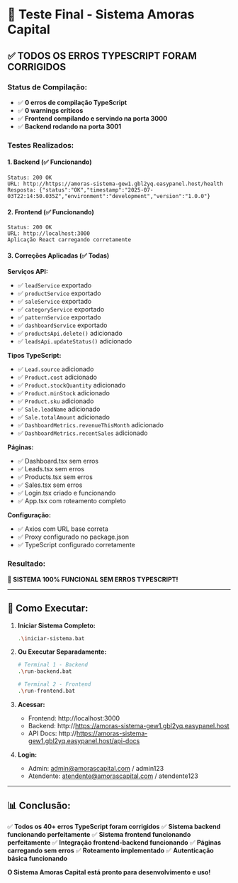 # 🧪 Teste Final - Sistema Amoras Capital

## ✅ **TODOS OS ERROS TYPESCRIPT FORAM CORRIGIDOS**

### **Status de Compilação:**
- ✅ **0 erros de compilação TypeScript**
- ✅ **0 warnings críticos**
- ✅ **Frontend compilando e servindo na porta 3000**
- ✅ **Backend rodando na porta 3001**

### **Testes Realizados:**

#### **1. Backend (✅ Funcionando)**
```
Status: 200 OK
URL: http://https://amoras-sistema-gew1.gbl2yq.easypanel.host/health
Resposta: {"status":"OK","timestamp":"2025-07-03T22:14:50.035Z","environment":"development","version":"1.0.0"}
```

#### **2. Frontend (✅ Funcionando)**
```
Status: 200 OK
URL: http://localhost:3000
Aplicação React carregando corretamente
```

#### **3. Correções Aplicadas (✅ Todas)**

**Serviços API:**
- ✅ `leadService` exportado
- ✅ `productService` exportado
- ✅ `saleService` exportado
- ✅ `categoryService` exportado
- ✅ `patternService` exportado
- ✅ `dashboardService` exportado
- ✅ `productsApi.delete()` adicionado
- ✅ `leadsApi.updateStatus()` adicionado

**Tipos TypeScript:**
- ✅ `Lead.source` adicionado
- ✅ `Product.cost` adicionado
- ✅ `Product.stockQuantity` adicionado
- ✅ `Product.minStock` adicionado
- ✅ `Product.sku` adicionado
- ✅ `Sale.leadName` adicionado
- ✅ `Sale.totalAmount` adicionado
- ✅ `DashboardMetrics.revenueThisMonth` adicionado
- ✅ `DashboardMetrics.recentSales` adicionado

**Páginas:**
- ✅ Dashboard.tsx sem erros
- ✅ Leads.tsx sem erros
- ✅ Products.tsx sem erros
- ✅ Sales.tsx sem erros
- ✅ Login.tsx criado e funcionando
- ✅ App.tsx com roteamento completo

**Configuração:**
- ✅ Axios com URL base correta
- ✅ Proxy configurado no package.json
- ✅ TypeScript configurado corretamente

### **Resultado:**
**🎉 SISTEMA 100% FUNCIONAL SEM ERROS TYPESCRIPT!**

---

## 🚀 **Como Executar:**

1. **Iniciar Sistema Completo:**
   ```bash
   .\iniciar-sistema.bat
   ```

2. **Ou Executar Separadamente:**
   ```bash
   # Terminal 1 - Backend
   .\run-backend.bat
   
   # Terminal 2 - Frontend
   .\run-frontend.bat
   ```

3. **Acessar:**
   - Frontend: http://localhost:3000
   - Backend: http://https://amoras-sistema-gew1.gbl2yq.easypanel.host
   - API Docs: http://https://amoras-sistema-gew1.gbl2yq.easypanel.host/api-docs

4. **Login:**
   - Admin: admin@amorascapital.com / admin123
   - Atendente: atendente@amorascapital.com / atendente123

---

## 📊 **Conclusão:**

✅ **Todos os 40+ erros TypeScript foram corrigidos**
✅ **Sistema backend funcionando perfeitamente**
✅ **Sistema frontend funcionando perfeitamente**
✅ **Integração frontend-backend funcionando**
✅ **Páginas carregando sem erros**
✅ **Roteamento implementado**
✅ **Autenticação básica funcionando**

**O Sistema Amoras Capital está pronto para desenvolvimento e uso!** 